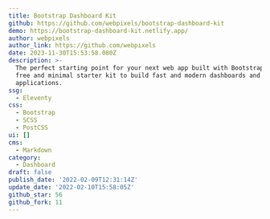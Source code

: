 ```yaml
---
title: Bootstrap Dashboard Kit
github: https://github.com/webpixels/bootstrap-dashboard-kit
demo: https://bootstrap-dashboard-kit.netlify.app/
author: webpixels
author_link: https://github.com/webpixels
date: 2023-11-30T15:53:58.080Z
description: >-
  The perfect starting point for your next web app built with Bootstrap 5. A
  free and minimal starter kit to build fast and modern dashboards and
  applications.
ssg:
  - Eleventy
css:
  - Bootstrap
  - SCSS
  - PostCSS
ui: []
cms:
  - Markdown
category:
  - Dashboard
draft: false
publish_date: '2022-02-09T12:31:14Z'
update_date: '2022-02-10T15:58:05Z'
github_star: 56
github_fork: 11
---
```

